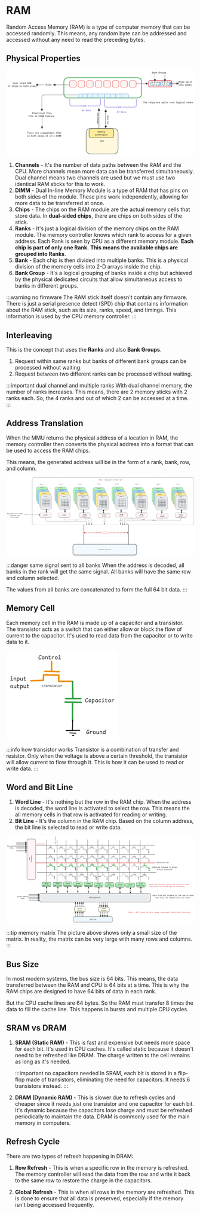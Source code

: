# RAM

Random Access Memory (RAM) is a type of computer memory that can be accessed randomly.
This means, any random byte can be addressed and accessed without any need to read the preceding bytes.

## Physical Properties

![ram-structure](../../static/img/ram-physical-structure.excalidraw.png)

1. **Channels** - It's the number of data paths between the RAM and the CPU.
   More channels mean more data can be transferred simultaneously.
   Dual channel means two channels are used but we must use two identical RAM sticks for this to work.
2. **DIMM** - Dual In-line Memory Module is a type of RAM that has pins on both sides of the module.
   These pins work independently, allowing for more data to be transferred at once.
3. **Chips** - The chips on the RAM module are the actual memory cells that store data.
   In **dual-sided chips**, there are chips on both sides of the stick.
4. **Ranks** - It's just a logical division of the memory chips on the RAM module.
   The memory controller knows which rank to access for a given address.
   Each Rank is seen by CPU as a different memory module.
   **Each chip is part of only one Rank.**
   **This means the available chips are grouped into Ranks**.
5. **Bank** - Each chip is then divided into multiple banks.
   This is a physical division of the memory cells into 2-D arrays inside the chip.
6. **Bank Group** - It's a logical grouping of banks inside a chip
   but achieved by the physical dedicated circuits that allow simultaneous access to banks in different groups.

:::warning no firmware
The RAM stick itself doesn't contain any firmware.
There is just a serial presence detect (SPD) chip that contains information about the RAM stick,
such as its size, ranks, speed, and timings.
This information is used by the CPU memory controller.
:::

## Interleaving

This is the concept that uses the **Ranks** and also **Bank Groups**.

1. Request within same ranks but banks of different bank groups can be processed without waiting.
2. Request between two different ranks can be processed without waiting.

:::important dual channel and multiple ranks
With dual channel memory, the number of ranks increases.
This means, there are 2 memory sticks with 2 ranks each.
So, the 4 ranks and out of which 2 can be accessed at a time.
:::

## Address Translation

When the MMU returns the physical address of a location in RAM,
the memory controller then converts the physical address into a format that can be used to access the RAM chips.

This means, the generated address will be in the form of a rank, bank, row, and column.

![ram-structure](../../static/img/ram-memory-translation.excalidraw.png)

:::danger same signal sent to all banks
When the address is decoded, all banks in the rank will get the same signal.
All banks will have the same row and column selected.

The values from all banks are concatenated to form the full 64 bit data.
:::

## Memory Cell

Each memory cell in the RAM is made up of a capacitor and a transistor.
The transistor acts as a switch that can either allow or block the flow of current to the capacitor.
It's used to read data from the capacitor or to write data to it.

![ram-cell](../../static/img/ram-memory-cell.excalidraw.png)

:::info how transistor works
Transistor is a combination of transfer and resistor.
Only when the voltage is above a certain threshold, the transistor will allow current to flow through it.
This is how it can be used to read or write data.
:::

## Word and Bit Line

1. **Word Line** - It's nothing but the row in the RAM chip.
   When the address is decoded, the word line is activated to select the row.
   This means the all memory cells in that row is activated for reading or writing.
2. **Bit Line** - It's the column in the RAM chip.
   Based on the column address, the bit line is selected to read or write data.

![ram-bit-line](../../static/img/ram-lines.excalidraw.png)

:::tip memory matrix
The picture above shows only a small size of the matrix.
In reality, the matrix can be very large with many rows and columns.
:::

## Bus Size

In most modern systems, the bus size is 64 bits.
This means, the data transferred between the RAM and CPU is 64 bits at a time.
This is why the RAM chips are designed to have 64 bits of data in each rank.

But the CPU cache lines are 64 bytes.
So the RAM must transfer 8 times the data to fill the cache line.
This happens in bursts and multiple CPU cycles.

## SRAM vs DRAM

1. **SRAM (Static RAM)** - This is fast and expensive but needs more space for each bit.
   It's used in CPU caches.
   It's called static because it doesn't need to be refreshed like DRAM.
   The charge written to the cell remains as long as it's needed.

    :::important no capacitors needed
    In SRAM, each bit is stored in a flip-flop made of transistors, eliminating the need for capacitors.
    It needs 6 transistors instead.
    :::

2. **DRAM (Dynamic RAM)** - This is slower due to refresh cycles and cheaper
   since it needs just one transistor and one capacitor for each bit.  
   It's dynamic because the capacitors lose charge and must be refreshed periodically to maintain the data.
   DRAM is commonly used for the main memory in computers.

## Refresh Cycle

There are two types of refresh happening in DRAM:

1. **Row Refresh** - This is when a specific row in the memory is refreshed.
   The memory controller will read the data from the row
   and write it back to the same row to restore the charge in the capacitors.

2. **Global Refresh** - This is when all rows in the memory are refreshed.
   This is done to ensure that all data is preserved,
   especially if the memory isn't being accessed frequently.
